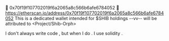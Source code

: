 👀 0x70f19f107702019f6a2065a8c566b6afe6784052 👀 
https://etherscan.io/address/0x70f19f107702019f6a2065a8c566b6afe6784052
This is a dedicated wallet intended for $SHIB holdings --vv-- 
<all other ERC-20 token donations> will be attributed to <Project/Shib-Orph>

I don't always write code , but when I do . 
I use solidity .
